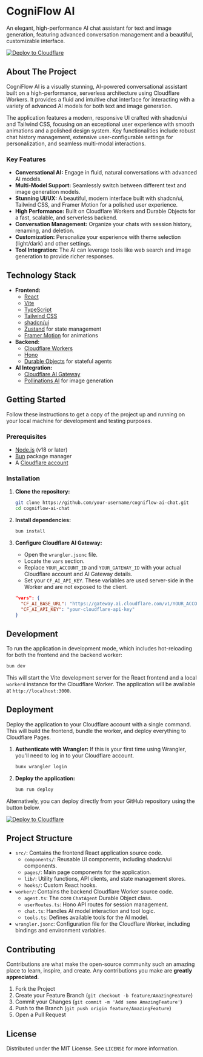 # CogniFlow AI

An elegant, high-performance AI chat assistant for text and image generation, featuring advanced conversation management and a beautiful, customizable interface.

[![Deploy to Cloudflare](https://deploy.workers.cloudflare.com/button)](https://deploy.workers.cloudflare.com/?url=https://github.com/ahmedessmat2023-ctrl/generated-app-20251022-024325)

## About The Project

CogniFlow AI is a visually stunning, AI-powered conversational assistant built on a high-performance, serverless architecture using Cloudflare Workers. It provides a fluid and intuitive chat interface for interacting with a variety of advanced AI models for both text and image generation.

The application features a modern, responsive UI crafted with shadcn/ui and Tailwind CSS, focusing on an exceptional user experience with smooth animations and a polished design system. Key functionalities include robust chat history management, extensive user-configurable settings for personalization, and seamless multi-modal interactions.

### Key Features

*   **Conversational AI:** Engage in fluid, natural conversations with advanced AI models.
*   **Multi-Model Support:** Seamlessly switch between different text and image generation models.
*   **Stunning UI/UX:** A beautiful, modern interface built with shadcn/ui, Tailwind CSS, and Framer Motion for a polished user experience.
*   **High Performance:** Built on Cloudflare Workers and Durable Objects for a fast, scalable, and serverless backend.
*   **Conversation Management:** Organize your chats with session history, renaming, and deletion.
*   **Customization:** Personalize your experience with theme selection (light/dark) and other settings.
*   **Tool Integration:** The AI can leverage tools like web search and image generation to provide richer responses.

## Technology Stack

*   **Frontend:**
    *   [React](https://reactjs.org/)
    *   [Vite](https://vitejs.dev/)
    *   [TypeScript](https://www.typescriptlang.org/)
    *   [Tailwind CSS](https://tailwindcss.com/)
    *   [shadcn/ui](https://ui.shadcn.com/)
    *   [Zustand](https://zustand-demo.pmnd.rs/) for state management
    *   [Framer Motion](https://www.framer.com/motion/) for animations
*   **Backend:**
    *   [Cloudflare Workers](https://workers.cloudflare.com/)
    *   [Hono](https://hono.dev/)
    *   [Durable Objects](https://developers.cloudflare.com/durable-objects/) for stateful agents
*   **AI Integration:**
    *   [Cloudflare AI Gateway](https://developers.cloudflare.com/ai-gateway/)
    *   [Pollinations AI](https://pollinations.ai/) for image generation

## Getting Started

Follow these instructions to get a copy of the project up and running on your local machine for development and testing purposes.

### Prerequisites

*   [Node.js](https://nodejs.org/) (v18 or later)
*   [Bun](https://bun.sh/) package manager
*   A [Cloudflare account](https://dash.cloudflare.com/sign-up)

### Installation

1.  **Clone the repository:**
    ```sh
    git clone https://github.com/your-username/cogniflow-ai-chat.git
    cd cogniflow-ai-chat
    ```

2.  **Install dependencies:**
    ```sh
    bun install
    ```

3.  **Configure Cloudflare AI Gateway:**
    *   Open the `wrangler.jsonc` file.
    *   Locate the `vars` section.
    *   Replace `YOUR_ACCOUNT_ID` and `YOUR_GATEWAY_ID` with your actual Cloudflare account and AI Gateway details.
    *   Set your `CF_AI_API_KEY`. These variables are used server-side in the Worker and are not exposed to the client.
    ```json
    "vars": {
      "CF_AI_BASE_URL": "https://gateway.ai.cloudflare.com/v1/YOUR_ACCOUNT_ID/YOUR_GATEWAY_ID/openai",
      "CF_AI_API_KEY": "your-cloudflare-api-key"
    }
    ```

## Development

To run the application in development mode, which includes hot-reloading for both the frontend and the backend worker:

```sh
bun dev
```

This will start the Vite development server for the React frontend and a local `workerd` instance for the Cloudflare Worker. The application will be available at `http://localhost:3000`.

## Deployment

Deploy the application to your Cloudflare account with a single command. This will build the frontend, bundle the worker, and deploy everything to Cloudflare Pages.

1.  **Authenticate with Wrangler:**
    If this is your first time using Wrangler, you'll need to log in to your Cloudflare account.
    ```sh
    bunx wrangler login
    ```

2.  **Deploy the application:**
    ```sh
    bun run deploy
    ```

Alternatively, you can deploy directly from your GitHub repository using the button below.

[![Deploy to Cloudflare](https://deploy.workers.cloudflare.com/button)](https://deploy.workers.cloudflare.com/?url=https://github.com/ahmedessmat2023-ctrl/generated-app-20251022-024325)

## Project Structure

*   `src/`: Contains the frontend React application source code.
    *   `components/`: Reusable UI components, including shadcn/ui components.
    *   `pages/`: Main page components for the application.
    *   `lib/`: Utility functions, API clients, and state management stores.
    *   `hooks/`: Custom React hooks.
*   `worker/`: Contains the backend Cloudflare Worker source code.
    *   `agent.ts`: The core `ChatAgent` Durable Object class.
    *   `userRoutes.ts`: Hono API routes for session management.
    *   `chat.ts`: Handles AI model interaction and tool logic.
    *   `tools.ts`: Defines available tools for the AI model.
*   `wrangler.jsonc`: Configuration file for the Cloudflare Worker, including bindings and environment variables.

## Contributing

Contributions are what make the open-source community such an amazing place to learn, inspire, and create. Any contributions you make are **greatly appreciated**.

1.  Fork the Project
2.  Create your Feature Branch (`git checkout -b feature/AmazingFeature`)
3.  Commit your Changes (`git commit -m 'Add some AmazingFeature'`)
4.  Push to the Branch (`git push origin feature/AmazingFeature`)
5.  Open a Pull Request

## License

Distributed under the MIT License. See `LICENSE` for more information.
